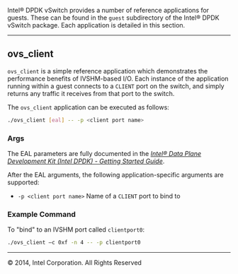 Intel® DPDK vSwitch provides a number of reference applications for guests. These can be found in the `guest` subdirectory of the Intel® DPDK vSwitch package. Each application is detailed in this section.

______

## ovs_client

`ovs_client` is a simple reference application which demonstrates the performance benefits of IVSHM-based I/O.  Each instance of the application running within a guest connects to a `CLIENT` port on the switch, and simply returns any traffic it receives from that port to the switch.

The `ovs_client` application can be executed as follows:

```bash
./ovs_client [eal] -- -p <client port name>
```

### Args

The EAL parameters are fully documented in the [*Intel® Data Plane Development Kit (Intel DPDK) - Getting Started Guide*][intel-dpdkgsg].

After the EAL arguments, the following application-specific arguments are supported:

* `-p <client port name>`
  Name of a `CLIENT` port to bind to

### Example Command

To "bind" to an IVSHM port called `clientport0`:

```bash
./ovs_client –c 0xf -n 4 -- -p clientport0
```

______

© 2014, Intel Corporation. All Rights Reserved

[intel-dpdkgsg]: https://www-ssl.intel.com/content/www/us/en/intelligent-systems/intel-technology/packet-processing-is-enhanced-with-software-from-intel-dpdk.html
